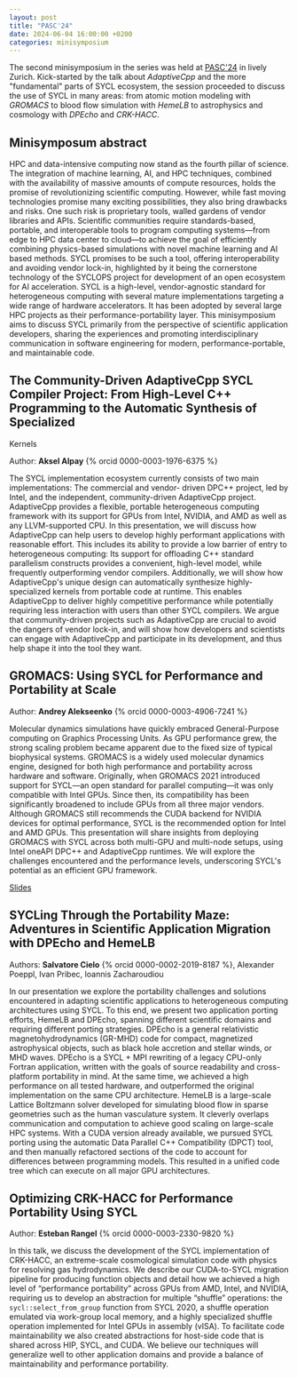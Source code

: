 ```yaml
---
layout: post
title: "PASC'24"
date: 2024-06-04 16:00:00 +0200
categories: minisymposium
---
```


The second minisymposium in the series was held at [PASC'24](https://pasc24.pasc-conference.org/) in lively Zurich.
Kick-started by the talk about _AdaptiveCpp_ and the more "fundamental" parts of SYCL ecosystem, the session
proceeded to discuss the use of SYCL in many areas: from atomic motion modeling with _GROMACS_ to blood flow simulation with _HemeLB_
to astrophysics and cosmology with _DPEcho_ and _CRK-HACC_.

## Minisymposum abstract

HPC and data-intensive computing now stand as the fourth pillar of science. The integration of machine learning, AI, and HPC techniques,
combined with the availability of massive amounts of compute resources, holds the promise of revolutionizing scientific computing. However,
while fast moving technologies promise many exciting possibilities, they also bring drawbacks and risks. One such risk is proprietary
tools, walled gardens of vendor libraries and APIs. Scientific communities require standards-based, portable, and interoperable tools
to program computing systems—from edge to HPC data center to cloud—to achieve the goal of efficiently combining physics-based
simulations with novel machine learning and AI based methods. SYCL promises to be such a tool, offering interoperability and avoiding
vendor lock-in, highlighted by it being the cornerstone technology of the SYCLOPS project for development of an open ecosystem for AI
acceleration. SYCL is a high-level, vendor-agnostic standard for heterogeneous computing with several mature implementations targeting
a wide range of hardware accelerators. It has been adopted by several large HPC projects as their performance-portability layer. This
minisymposium aims to discuss SYCL primarily from the perspective of scientific application developers, sharing the experiences and
promoting interdisciplinary communication in software engineering for modern, performance-portable, and maintainable code.

## The Community-Driven AdaptiveCpp SYCL Compiler Project: From High-Level C++ Programming to the Automatic Synthesis of Specialized
Kernels

Author: **Aksel Alpay** {% orcid 0000-0003-1976-6375 %}

The SYCL implementation ecosystem currently consists of two main implementations: The commercial and vendor-
driven DPC++ project, led by Intel, and the independent, community-driven AdaptiveCpp project. AdaptiveCpp
provides a flexible, portable heterogeneous computing framework with its support for GPUs from Intel, NVIDIA, and
AMD as well as any LLVM-supported CPU.
In this presentation, we will discuss how AdaptiveCpp can help users to develop highly performant applications with
reasonable effort. This includes its ability to provide a low barrier of entry to heterogeneous computing: Its support for
offloading C++ standard parallelism constructs provides a convenient, high-level model, while frequently outperforming
vendor compilers. Additionally, we will show how AdaptiveCpp's unique design can automatically synthesize highly-
specialized kernels from portable code at runtime. This enables AdaptiveCpp to deliver highly competitive performance
while potentially requiring less interaction with users than other SYCL compilers.
We argue that community-driven projects such as AdaptiveCpp are crucial to avoid the dangers of vendor lock-in, and
will show how developers and scientists can engage with AdaptiveCpp and participate in its development, and thus
help shape it into the tool they want.

## GROMACS: Using SYCL for Performance and Portability at Scale

Author: **Andrey Alekseenko** {% orcid 0000-0003-4906-7241 %}

Molecular dynamics simulations have quickly embraced General-Purpose computing on Graphics Processing Units.
As GPU performance grew, the strong scaling problem became apparent due to the fixed size of typical biophysical
systems.
GROMACS is a widely used molecular dynamics engine, designed for both high performance and portability across
hardware and software. Originally, when GROMACS 2021 introduced support for SYCL—an open standard for parallel
computing—it was only compatible with Intel GPUs. Since then, its compatibility has been significantly broadened to
include GPUs from all three major vendors. Although GROMACS still recommends the CUDA backend for NVIDIA
devices for optimal performance, SYCL is the recommended option for Intel and AMD GPUs.
This presentation will share insights from deploying GROMACS with SYCL across both multi-GPU and multi-node
setups, using Intel oneAPI DPC++ and AdaptiveCpp runtimes. We will explore the challenges encountered and the
performance levels, underscoring SYCL's potential as an efficient GPU framework.

[Slides](https://doi.org/10.6084/m9.figshare.28443740.v1)

## SYCLing Through the Portability Maze: Adventures in Scientific Application Migration with DPEcho and HemeLB

Authors: **Salvatore Cielo** {% orcid 0000-0002-2019-8187 %}, Alexander Poeppl, Ivan Pribec, Ioannis Zacharoudiou

In our presentation we explore the portability challenges and solutions encountered in adapting scientific applications to heterogeneous
computing architectures using SYCL. To this end, we present two application porting efforts, HemeLB and DPEcho, spanning different
scientific domains and requiring different porting strategies. DPEcho is a general relativistic magnetohydrodynamics (GR-MHD) code
for compact, magnetized astrophysical objects, such as black hole accretion and stellar winds, or MHD waves. DPEcho is a SYCL + MPI
rewriting of a legacy CPU-only Fortran application, written with the goals of source readability and cross-platform portability in
mind. At the same time, we achieved a high performance on all tested hardware, and outperformed the original implementation on the
same CPU architecture. HemeLB is a large-scale Lattice Boltzmann solver developed for simulating blood flow in sparse geometries
such as the human vasculature system. It cleverly overlaps communication and computation to achieve good scaling on large-scale HPC
systems. With a CUDA version already available, we pursued SYCL porting using the automatic Data Parallel C++ Compatibility (DPCT)
tool, and then manually refactored sections of the code to account for differences between programming models. This resulted in a
unified code tree which can execute on all major GPU architectures.

## Optimizing CRK-HACC for Performance Portability Using SYCL

Author: **Esteban Rangel** {% orcid 0000-0003-2330-9820 %}

In this talk, we discuss the development of the SYCL implementation of CRK-HACC, an extreme-scale cosmological
simulation code with physics for resolving gas hydrodynamics. We describe our CUDA-to-SYCL migration pipeline for
producing function objects and detail how we achieved a high level of “performance portability” across GPUs from
AMD, Intel, and NVIDIA, requiring us to develop an abstraction for multiple “shuffle” operations: the
`sycl::select_from_group` function from SYCL 2020, a shuffle operation emulated via work-group local memory, and a
highly specialized shuffle operation implemented for Intel GPUs in assembly (vISA). To facilitate code maintainability
we also created abstractions for host-side code that is shared across HIP, SYCL, and CUDA. We believe our
techniques will generalize well to other application domains and provide a balance of maintainability and performance
portability.

<!-- The award for the best title goes to Salvatore Cielo. -->

